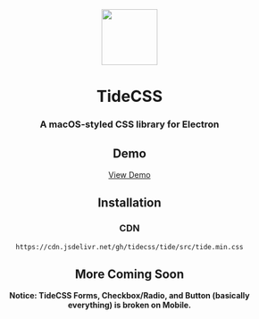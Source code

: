 <div align="center">

<img src="https://avatars.githubusercontent.com/u/117318297" width="100">

<h1>TideCSS</h1>
<h3>A macOS-styled CSS library for Electron</h3>
<h2>Demo</h2>
<a href="https://ih902g.csb.app/" target="_blank">View Demo</a>
<h2>Installation</h2>
<h3>CDN</h3>
  
```
https://cdn.jsdelivr.net/gh/tidecss/tide/src/tide.min.css
```

<h2>More Coming Soon</h2>

<p><b>Notice: TideCSS Forms, Checkbox/Radio, and Button (basically everything) is broken on Mobile.</b></p>

</div>
